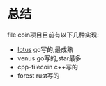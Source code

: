 # 总结
file coin项目目前有以下几种实现:
- [lotus](LOTUS/README.md) go写的,最成熟
- venus go写的,star最多
- cpp-filecoin c++写的
- forest rust写的